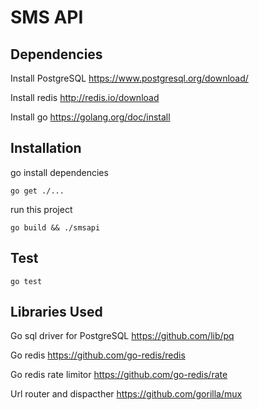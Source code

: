 # SMS API

## Dependencies
Install PostgreSQL
https://www.postgresql.org/download/

Install redis
http://redis.io/download

Install go
https://golang.org/doc/install



## Installation

go install dependencies

```
go get ./...
```
run this project

```
go build && ./smsapi

```

## Test

```
go test
```



## Libraries Used

Go sql driver for PostgreSQL
https://github.com/lib/pq


Go redis
https://github.com/go-redis/redis

Go redis rate limitor
https://github.com/go-redis/rate

Url router and dispacther
https://github.com/gorilla/mux



